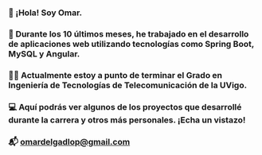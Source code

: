 ### 👋 ¡Hola! Soy Omar.
### 🔭 Durante los 10 últimos meses, he trabajado en el desarrollo de aplicaciones web utilizando tecnologías como Spring Boot, MySQL y Angular.
### 👨‍🎓 Actualmente estoy a punto de terminar el Grado en Ingeniería de Tecnologías de Telecomunicación de la UVigo.
### 💻 Aquí podrás ver algunos de los proyectos que desarrollé durante la carrera y otros más personales. ¡Echa un vistazo!
### 📬 omardelgadlop@gmail.com

<!--
**omardl/omardl** is a ✨ _special_ ✨ repository because its `README.md` (this file) appears on your GitHub profile.

Here are some ideas to get you started:

- 🔭 I’m currently working on ...
- 🌱 I’m currently learning ...
- 👯 I’m looking to collaborate on ...
- 🤔 I’m looking for help with ...
- 💬 Ask me about ...
- 📫 How to reach me: ...
- ⚡ Fun fact: ...
-->
